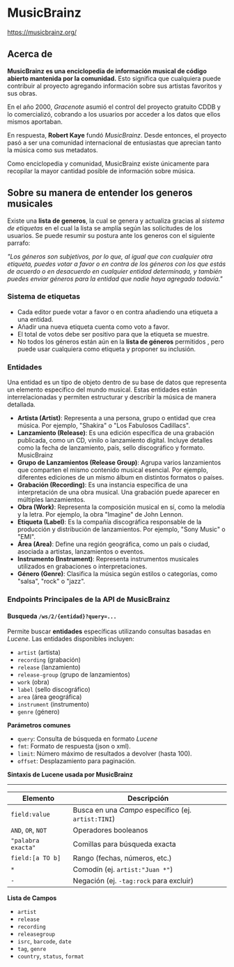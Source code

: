 # MusicBrainz
https://musicbrainz.org/

## Acerca de

**MusicBrainz es una enciclopedia de información musical de código abierto mantenida por la comunidad.**
Esto significa que cualquiera puede contribuir al proyecto agregando información sobre sus artistas favoritos y sus obras.

En el año 2000, _Gracenote_ asumió el control del proyecto gratuito CDDB y lo comercializó, cobrando a los usuarios por acceder a los datos que ellos mismos aportaban.

En respuesta, **Robert Kaye** fundó _MusicBrainz_. Desde entonces, el proyecto pasó a ser una comunidad internacional de entusiastas que aprecian tanto la música como sus metadatos. 

Como enciclopedia y comunidad, MusicBrainz existe únicamente para recopilar la mayor cantidad posible de información sobre música. 

## Sobre su manera de entender los generos musicales

Existe una **lista de generos**, la cual se genera y actualiza gracias al _sistema de etiquetas_ en el cual la lista se amplía según las solicitudes de los usuarios. Se puede resumir su postura ante los generos con el siguiente parrafo:

_"Los géneros son subjetivos, por lo que, al igual que con cualquier otra etiqueta, puedes votar a favor o en contra de los géneros con los que estás de acuerdo o en desacuerdo en cualquier entidad determinada, y también puedes enviar géneros para la entidad que nadie haya agregado todavía."_

### Sistema de etiquetas

- Cada editor puede votar a favor o en contra añadiendo una etiqueta a una entidad. 
- Añadir una nueva etiqueta cuenta como voto a favor. 
- El total de votos debe ser positivo para que la etiqueta se muestre.
- No todos los géneros están aún en la **lista de géneros** permitidos , pero puede usar cualquiera como etiqueta y proponer su inclusión. 

### Entidades

Una entidad es un tipo de objeto dentro de su base de datos que representa un elemento específico del mundo musical. Estas entidades están interrelacionadas y permiten estructurar y describir la música de manera detallada. 

- **Artista (Artist)**: Representa a una persona, grupo o entidad que crea música. Por ejemplo, "Shakira" o "Los Fabulosos Cadillacs".
- **Lanzamiento (Release)**: Es una edición específica de una grabación publicada, como un CD, vinilo o lanzamiento digital. Incluye detalles como la fecha de lanzamiento, país, sello discográfico y formato.
MusicBrainz
- **Grupo de Lanzamientos (Release Group)**: Agrupa varios lanzamientos que comparten el mismo contenido musical esencial. Por ejemplo, diferentes ediciones de un mismo álbum en distintos formatos o países.
- **Grabación (Recording)**: Es una instancia específica de una interpretación de una obra musical. Una grabación puede aparecer en múltiples lanzamientos.
- **Obra (Work)**: Representa la composición musical en sí, como la melodía y la letra. Por ejemplo, la obra "Imagine" de John Lennon.
- **Etiqueta (Label)**: Es la compañía discográfica responsable de la producción y distribución de lanzamientos. Por ejemplo, "Sony Music" o "EMI".
- **Área (Area)**: Define una región geográfica, como un país o ciudad, asociada a artistas, lanzamientos o eventos.
- **Instrumento (Instrument)**: Representa instrumentos musicales utilizados en grabaciones o interpretaciones.
- **Género (Genre)**: Clasifica la música según estilos o categorías, como "salsa", "rock" o "jazz".

### Endpoints Principales de la API de MusicBrainz

#### Busqueda `/ws/2/{entidad}?query=...`
Permite buscar **entidades** específicas utilizando consultas basadas en _Lucene_. Las entidades disponibles incluyen:
- `artist` (artista)
- `recording` (grabación)
- `release` (lanzamiento)
- `release-group` (grupo de lanzamientos)
- `work` (obra)
- `label` (sello discográfico)
- `area` (área geográfica)
- `instrument` (instrumento)
- `genre` (género)

**Parámetros comunes**
- `query`: Consulta de búsqueda en formato _Lucene_
- `fmt`: Formato de respuesta (json o xml).
- `limit`: Número máximo de resultados a devolver (hasta 100).
- `offset`: Desplazamiento para paginación.

**Sintaxis de Lucene usada por MusicBrainz**
 __________________________________________________________________________
| Elemento           | Descripción                                         |
| ------------------ | --------------------------------------------------- |
| `field:value`      | Busca en una _Campo_ específico (ej. `artist:TINI`) |
| `AND`, `OR`, `NOT` | Operadores booleanos                                |
| `"palabra exacta"` | Comillas para búsqueda exacta                       |
| `field:[a TO b]`   | Rango (fechas, números, etc.)                       |
| `*`                | Comodín (ej. `artist:"Juan *"`)                     |
| `-`                | Negación (ej. `-tag:rock` para excluir)             |

**Lista de Campos**
- `artist`
- `release`
- `recording`
- `releasegroup`
- `isrc`, `barcode`, `date`
- `tag`, `genre`
- `country`, `status`, `format`
